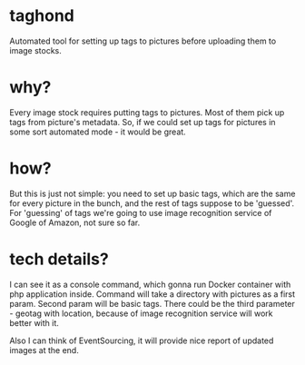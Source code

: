 # taghond
Automated tool for setting up tags to pictures before uploading them to image stocks. 

# why?
Every image stock requires putting tags to pictures. 
Most of them pick up tags from picture's metadata. 
So, if we could set up tags for pictures in some sort automated mode - it would be great. 

# how?
But this is just not simple: you need to set up basic tags, which are the same for every picture in the bunch, and the rest of tags suppose to be 'guessed'.
For 'guessing' of tags we're going to use image recognition service of Google of Amazon, not sure so far. 

# tech details?
I can see it as a console command, which gonna run Docker container with php application inside.
Command will take a directory with pictures as a first param.
Second param will be basic tags. 
There could be the third parameter - geotag with location, because of image recognition service will work better with it. 


Also I can think of EventSourcing, it will provide nice report of updated images at the end.

